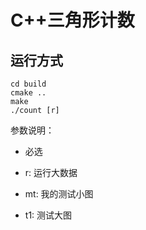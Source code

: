 # C++三角形计数

## 运行方式

```shell
cd build
cmake ..
make
./count [r]
```

参数说明：

- 必选

- r: 运行大数据

- mt: 我的测试小图

- t1: 测试大图
